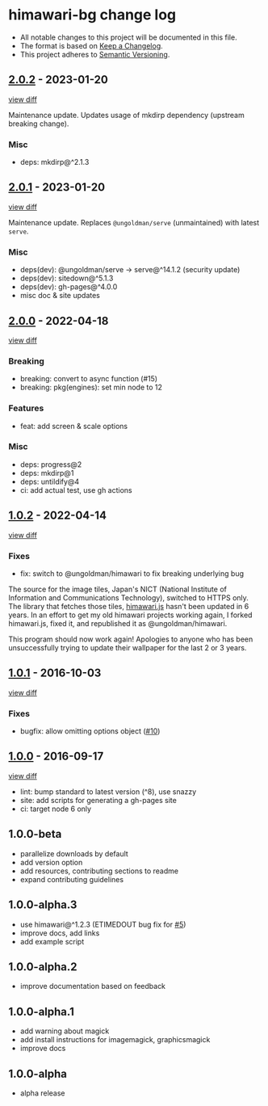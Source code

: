 # himawari-bg change log
- All notable changes to this project will be documented in this file.
- The format is based on [Keep a Changelog](https://keepachangelog.com).
- This project adheres to [Semantic Versioning](https://semver.org).

## [2.0.2](https://github.com/ungoldman/himawari-bg/releases/tag/v2.0.2) - 2023-01-20
[view diff](https://github.com/ungoldman/himawari-bg/compare/v2.0.1...v2.0.2)

Maintenance update. Updates usage of mkdirp dependency (upstream breaking change).

### Misc
- deps: mkdirp@^2.1.3

## [2.0.1](https://github.com/ungoldman/himawari-bg/releases/tag/v2.0.1) - 2023-01-20
[view diff](https://github.com/ungoldman/himawari-bg/compare/v2.0.0...v2.0.1)

Maintenance update. Replaces `@ungoldman/serve` (unmaintained) with latest `serve`.

### Misc
- deps(dev): @ungoldman/serve -> serve@^14.1.2 (security update)
- deps(dev): sitedown@^5.1.3
- deps(dev): gh-pages@^4.0.0
- misc doc & site updates

## [2.0.0](https://github.com/ungoldman/himawari-bg/releases/tag/v2.0.0) - 2022-04-18

[view diff](https://github.com/ungoldman/himawari-bg/compare/v1.0.2...v2.0.0)

### Breaking
- breaking: convert to async function (#15)
- breaking: pkg(engines): set min node to 12

### Features
- feat: add screen & scale options

### Misc
- deps: progress@2
- deps: mkdirp@1
- deps: untildify@4
- ci: add actual test, use gh actions

## [1.0.2](https://github.com/ungoldman/himawari-bg/releases/tag/v1.0.2) - 2022-04-14

[view diff](https://github.com/ungoldman/himawari-bg/compare/v1.0.1...v1.0.2)

### Fixes
- fix: switch to @ungoldman/himawari to fix breaking underlying bug

The source for the image tiles, Japan's NICT (National Institute of Information
and Communications Technology), switched to HTTPS only. The library that fetches
those tiles, [himawari.js](https://github.com/jakiestfu/himawari.js/) hasn't been updated in 6 years. In an effort to get my old himawari
projects working again, I forked himawari.js, fixed it, and republished it as
@ungoldman/himawari.

This program should now work again! Apologies to anyone who has been
unsuccessfully trying to update their wallpaper for the last 2 or 3 years.

## [1.0.1](https://github.com/ungoldman/himawari-bg/releases/tag/v1.0.1) - 2016-10-03

[view diff](https://github.com/ungoldman/himawari-bg/compare/v1.0.0...v1.0.1)

### Fixes
- bugfix: allow omitting options object ([#10](https://github.com/ungoldman/himawari-bg/issues/10))

## [1.0.0](https://github.com/ungoldman/himawari-bg/releases/tag/v1.0.0) - 2016-09-17

[view diff](https://github.com/ungoldman/himawari-bg/compare/v1.0.0-beta...v1.0.0)

- lint: bump standard to latest version (^8), use snazzy
- site: add scripts for generating a gh-pages site
- ci: target node 6 only

## 1.0.0-beta
* parallelize downloads by default
* add version option
* add resources, contributing sections to readme
* expand contributing guidelines

## 1.0.0-alpha.3
* use himawari@^1.2.3 (ETIMEDOUT bug fix for [#5](https://github.com/ungoldman/himawari-bg/issues/5))
* improve docs, add links
* add example script

## 1.0.0-alpha.2
* improve documentation based on feedback

## 1.0.0-alpha.1
* add warning about magick
* add install instructions for imagemagick, graphicsmagick
* improve docs

## 1.0.0-alpha
* alpha release
